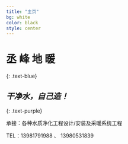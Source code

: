 ```yaml
---
title: "主页"
bg: white
color: black
style: center
---
```


# 丞 峰 地 暖
{: .text-blue}

<span class="fa-stack subtlecircle" style="font-size:100px; background:rgba(255,166,0,0.1)">
  <i class="fa fa-circle fa-stack-2x text-white"></i>
  <i class="fa fa-bicycle fa-stack-1x text-orange"></i>
</span>

## *干净水，自己造！*
{: .text-purple}


承接：各种水质净化工程设计/安装及采暖系统工程

TEL：13981791988 、 13980531839
